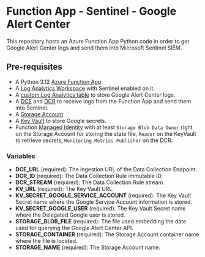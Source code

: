 # Function App - Sentinel - Google Alert Center

This repository hosts an Azure Function App Python code in order to get Google Alert Center logs and send them into Microsoft Sentinel SIEM.

## Pre-requisites

  * A Python 3.12 [Azure Function App](https://docs.microsoft.com/en-us/azure/azure-functions/functions-overview) 
  * A [Log Analytics Workspace](https://docs.microsoft.com/en-us/azure/azure-monitor/logs/log-analytics-overview) with Sentinel enabled on it.
  * A [custom Log Analytics table](https://learn.microsoft.com/en-us/azure/azure-monitor/logs/create-custom-table) to store Google Alert Center logs.
  * A [DCE](https://learn.microsoft.com/en-us/azure/azure-monitor/essentials/data-collection-endpoint-overview?tabs=portal) and [DCR](https://learn.microsoft.com/en-us/azure/azure-monitor/essentials/data-collection-rule-overview) to receive logs from the Function App and send them into Sentinel.
  * A [Storage Account](https://learn.microsoft.com/en-us/azure/storage/common/storage-account-overview)
  * A [Key Vault](https://learn.microsoft.com/en-us/azure/key-vault/general/overview) to store Google secrets.
  * Function [Managed Identity](https://docs.microsoft.com/en-us/azure/active-directory/managed-identities-azure-resources/overview)
    with at least `Storage Blob Data Owner` right on the Storage Account for storing the state file, `Reader` on the 
KeyVault to retrieve secrets, `Monitoring Metrics Publisher` on the DCR.

### Variables

  * **DCE_URL** (required): The ingestion URL of the Data Collection Endpoint. 
  * **DCR_ID** (required): The Data Collection Rule immutable ID.
  * **DCR_STREAM** (required): The Data Collection Rule stream.
  * **KV_URL** (required): The Key Vault URL.
  * **KV_SECRET_GOOGLE_SERVICE_ACCOUNT** (required): The Key Vault Secret name where the Google Service Account information is stored.  
  * **KV_SECRET_GOOGLE_USER** (required): The Key Vault Secret name where the Delegated Google user is stored.
  * **STORAGE_BLOB_FILE** (required): The file used embedding the date used for querying the Google Alert Center API.
  * **STORAGE_CONTAINER** (required): The Storage Account container name where the file is located.
  * **STORAGE_NAME** (required): The Storage Account name.